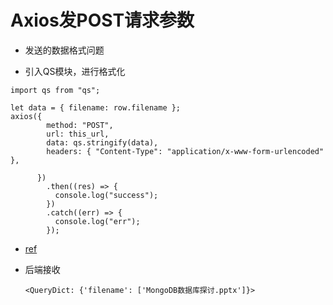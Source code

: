 # Axios发POST请求参数

- 发送的数据格式问题

- 引入QS模块，进行格式化

```
import qs from "qs";

let data = { filename: row.filename };
axios({
        method: "POST",
        url: this_url,
        data: qs.stringify(data),
        headers: { "Content-Type": "application/x-www-form-urlencoded" },

      })
        .then((res) => {
          console.log("success");
        })
        .catch((err) => {
          console.log("err");
        });
```

- [ref](https://blog.csdn.net/csdn_yudong/article/details/79668655)

- 后端接收

  ```
  <QueryDict: {'filename': ['MongoDB数据库探讨.pptx']}>
  ```

  